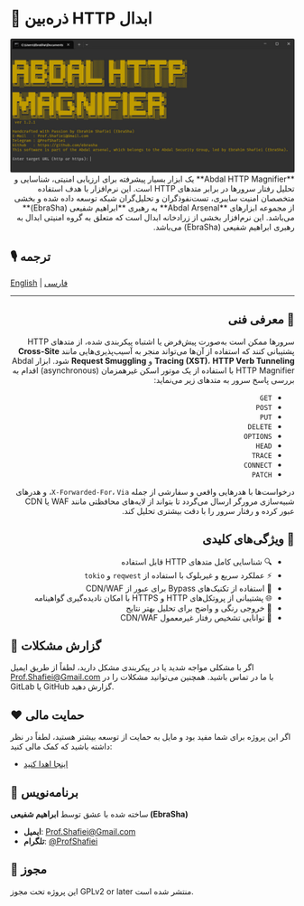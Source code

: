 # 🔎 ذره‌بین HTTP ابدال



<div align="center">
  <img src="scr.jpg" alt="Abdal HTTP Magnifier">
</div>

<div dir="rtl">
**Abdal HTTP Magnifier** یک ابزار بسیار پیشرفته برای ارزیابی امنیتی، شناسایی و تحلیل رفتار سرورها در برابر متدهای HTTP است. این نرم‌افزار با هدف استفاده متخصصان امنیت سایبری، تست‌نفوذگران و تحلیل‌گران شبکه توسعه داده شده و بخشی از مجموعه ابزارهای **Abdal Arsenal** به رهبری **ابراهیم شفیعی (EbraSha)** می‌باشد.
این نرم‌افزار بخشی از زرادخانه ابدال است که متعلق به گروه امنیتی ابدال به رهبری ابراهیم شفیعی (EbraSha) می‌باشد.
</div>

 
## 🎙️ ترجمه

[English](README.md) | [فارسی](README.fa.md)

---

<div dir="rtl">

## 🧠 معرفی فنی

سرورها ممکن است به‌صورت پیش‌فرض یا اشتباه پیکربندی شده، از متدهای HTTP پشتیبانی کنند که استفاده از آن‌ها می‌تواند منجر به آسیب‌پذیری‌هایی مانند **Cross-Site Tracing (XST)**، **HTTP Verb Tunneling** و **Request Smuggling** شود. ابزار Abdal HTTP Magnifier با استفاده از یک موتور اسکن غیرهمزمان (asynchronous) اقدام به بررسی پاسخ سرور به متدهای زیر می‌نماید:

- `GET`
- `POST`
- `PUT`
- `DELETE`
- `OPTIONS`
- `HEAD`
- `TRACE`
- `CONNECT`
- `PATCH`

درخواست‌ها با هدرهایی واقعی و سفارشی از جمله `X-Forwarded-For`، `Via`، و هدرهای شبیه‌سازی مرورگر ارسال می‌گردد تا بتواند از لایه‌های محافظتی مانند WAF یا CDN عبور کرده و رفتار سرور را با دقت بیشتری تحلیل کند.

</div>



<div dir="rtl">

## 🎯 ویژگی‌های کلیدی


- 🔍 شناسایی کامل متدهای HTTP قابل استفاده
- ⚡ عملکرد سریع و غیربلوک با استفاده از `reqwest` و `tokio`
- 🧩 استفاده از تکنیک‌های Bypass برای عبور از CDN/WAF
- 🌐 پشتیبانی از پروتکل‌های HTTP و HTTPS با امکان نادیده‌گیری گواهینامه
- 🎨 خروجی رنگی و واضح برای تحلیل بهتر نتایج
- 📡 توانایی تشخیص رفتار غیرمعمول CDN/WAF


</div>
 

## 🐛 گزارش مشکلات
اگر با مشکلی مواجه شدید یا در پیکربندی مشکل دارید، لطفاً از طریق ایمیل Prof.Shafiei@Gmail.com با ما در تماس باشید. همچنین می‌توانید مشکلات را در GitLab یا GitHub گزارش دهید.

## ❤️ حمایت مالی
اگر این پروژه برای شما مفید بود و مایل به حمایت از توسعه بیشتر هستید، لطفاً در نظر داشته باشید که کمک مالی کنید:
- [اینجا اهدا کنید](https://alphajet.ir/abdal-donation)

## 🤵 برنامه‌نویس
ساخته شده با عشق توسط **ابراهیم شفیعی (EbraSha)**
- **ایمیل**: Prof.Shafiei@Gmail.com
- **تلگرام**: [@ProfShafiei](https://t.me/ProfShafiei)

## 📜 مجوز
این پروژه تحت مجوز GPLv2 or later منتشر شده است. 